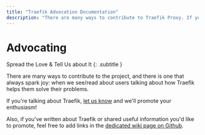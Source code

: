 ```yaml
---
title: "Traefik Advocation Documentation"
description: "There are many ways to contribute to Traefik Proxy. If you're talking about Traefik, let us know and we'll promote your enthusiasm!"
---
```


# Advocating

Spread the Love & Tell Us about It
{: .subtitle }

There are many ways to contribute to the project, and there is one that always spark joy: when we see/read about users talking about how Traefik helps them solve their problems.

If you're talking about Traefik, [let us know](https://blog.traefik.io/spread-the-love-ba5a40aa72e7) and we'll promote your enthusiasm!

Also, if you've written about Traefik or shared useful information you'd like to promote, feel free to add links in the [dedicated wiki page on Github](https://github.com/traefik/traefik/wiki/Awesome-Traefik).
